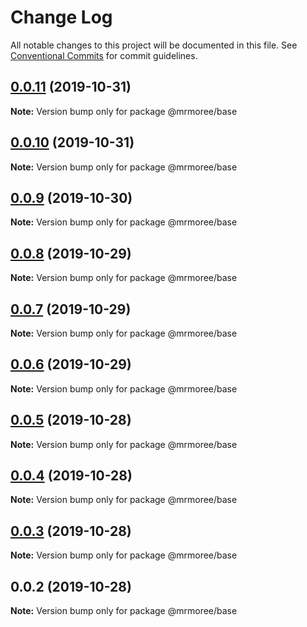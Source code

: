 # Change Log

All notable changes to this project will be documented in this file.
See [Conventional Commits](https://conventionalcommits.org) for commit guidelines.

## [0.0.11](https://github.com/mrmoree/RDComponents/compare/@mrmoree/base@0.0.10...@mrmoree/base@0.0.11) (2019-10-31)

**Note:** Version bump only for package @mrmoree/base





## [0.0.10](https://github.com/mrmoree/RDComponents/compare/@mrmoree/base@0.0.9...@mrmoree/base@0.0.10) (2019-10-31)

**Note:** Version bump only for package @mrmoree/base





## [0.0.9](https://github.com/mrmoree/RDComponents/compare/@mrmoree/base@0.0.8...@mrmoree/base@0.0.9) (2019-10-30)

**Note:** Version bump only for package @mrmoree/base





## [0.0.8](https://github.com/mrmoree/RDComponents/compare/@mrmoree/base@0.0.7...@mrmoree/base@0.0.8) (2019-10-29)

**Note:** Version bump only for package @mrmoree/base





## [0.0.7](https://github.com/mrmoree/RDComponents/compare/@mrmoree/base@0.0.5...@mrmoree/base@0.0.7) (2019-10-29)

**Note:** Version bump only for package @mrmoree/base





## [0.0.6](https://github.com/mrmoree/RDComponents/compare/@mrmoree/base@0.0.5...@mrmoree/base@0.0.6) (2019-10-29)

**Note:** Version bump only for package @mrmoree/base





## [0.0.5](https://github.com/mrmoree/RDComponents/compare/@mrmoree/base@0.0.4...@mrmoree/base@0.0.5) (2019-10-28)

**Note:** Version bump only for package @mrmoree/base





## [0.0.4](https://github.com/mrmoree/RDComponents/compare/@mrmoree/base@0.0.3...@mrmoree/base@0.0.4) (2019-10-28)

**Note:** Version bump only for package @mrmoree/base





## [0.0.3](https://github.com/mrmoree/RDComponents/compare/@mrmoree/base@0.0.2...@mrmoree/base@0.0.3) (2019-10-28)

**Note:** Version bump only for package @mrmoree/base





## 0.0.2 (2019-10-28)

**Note:** Version bump only for package @mrmoree/base
